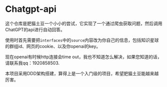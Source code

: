 # Chatgpt-api

这个仓库是肥猫土豆一个小小的尝试，它实现了一个通过爬虫获取问题，然后调用ChatGPT的api进行自动回答。

使用时首先需要把`interfaces`中的`source`内容改为你自己的信息，包括知识星球的群组id、网页的cookie、以及你openai的key。

现在openai有时候http连接会time out，我也不知道怎么解决，如果您知道的话，请联系我qq：1920858503.

本项目采用DDD架构搭建，算得上是一个入门级的项目，希望肥猫土豆能越来越厉害。